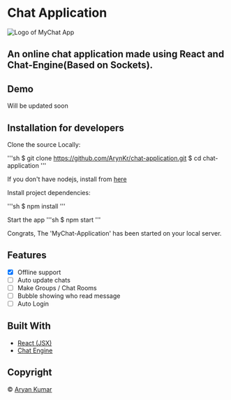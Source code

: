 # Chat Application

![Logo of MyChat App](https://icons.iconarchive.com/icons/bokehlicia/captiva/256/chat-bubble-icon.png "Logo Title Text 1")

## An online chat application made using React and Chat-Engine(Based on Sockets).

## Demo

Will be updated soon

## Installation for developers

Clone the source Locally:

'''sh
$ git clone https://github.com/ArynKr/chat-application.git
$ cd chat-application
'''

If you don't have nodejs, install from [here](https://www.nodejs.org)

Install project dependencies:

'''sh
$ npm install
'''

Start the app
'''sh
$ npm start
'''

Congrats, The 'MyChat-Application' has been started on your local server.

## Features

- [x] Offline support
- [ ] Auto update chats
- [ ] Make Groups / Chat Rooms
- [ ] Bubble showing who read message
- [ ] Auto Login

## Built With

- [React (JSX)](https://www.reactjs.org)
- [Chat Engine](https://chatengine.io)

## Copyright

&copy; [Aryan Kumar](https://www.github.com/arynkr)
